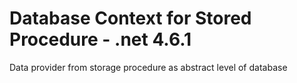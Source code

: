 # Database Context for Stored Procedure - .net 4.6.1
Data provider from storage procedure as abstract level of database 
